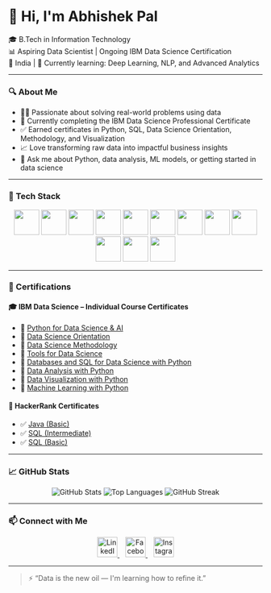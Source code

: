 # 👋 Hi, I'm Abhishek Pal

🎓 B.Tech in Information Technology  
📊 Aspiring Data Scientist | Ongoing IBM Data Science Certification  
📍 India | 🌱 Currently learning: Deep Learning, NLP, and Advanced Analytics  

---

### 🔍 About Me

- 👨‍💻 Passionate about solving real-world problems using data  
- 🧠 Currently completing the IBM Data Science Professional Certificate  
- ✅ Earned certificates in Python, SQL, Data Science Orientation, Methodology, and Visualization  
- 📈 Love transforming raw data into impactful business insights  
- 💬 Ask me about Python, data analysis, ML models, or getting started in data science  

---

### 🧰 Tech Stack

<p align="center">   <img src="https://cdn.jsdelivr.net/gh/devicons/devicon/icons/python/python-original.svg" width="50" />   <img src="https://cdn.jsdelivr.net/gh/devicons/devicon/icons/postgresql/postgresql-original.svg" width="50" />   <img src="https://cdn.jsdelivr.net/gh/devicons/devicon/icons/java/java-original.svg" width="50" />   <img src="https://cdn.jsdelivr.net/gh/devicons/devicon/icons/c/c-original.svg" width="50" />   <img src="https://cdn.jsdelivr.net/gh/devicons/devicon/icons/jupyter/jupyter-original.svg" width="50" />   <img src="https://cdn.jsdelivr.net/gh/devicons/devicon/icons/pandas/pandas-original.svg" width="50" />   <img src="https://cdn.jsdelivr.net/gh/devicons/devicon/icons/numpy/numpy-original.svg" width="50" />   <img src="https://cdn.jsdelivr.net/gh/devicons/devicon/icons/matplotlib/matplotlib-original.svg" width="50" />   <img src="https://cdn.jsdelivr.net/gh/devicons/devicon/icons/scikit-learn/scikit-learn-original.svg" width="50" />   <img src="https://cdn.jsdelivr.net/gh/devicons/devicon/icons/tensorflow/tensorflow-original.svg" width="50" />   <img src="https://cdn.jsdelivr.net/gh/devicons/devicon/icons/vscode/vscode-original.svg" width="50" />   <img src="https://cdn.jsdelivr.net/gh/devicons/devicon/icons/github/github-original.svg" width="50" /> </p>


---

### 📜 Certifications

#### 🎓 IBM Data Science – Individual Course Certificates

- 📘 [Python for Data Science & AI](https://www.credly.com/badges/4c6c5cbf-96c4-4e95-b332-18ac9e615b1a)  
- 📘 [Data Science Orientation](https://www.credly.com/badges/6f80781b-5cc6-4bc2-985c-32990836e40b)  
- 📘 [Data Science Methodology](https://www.credly.com/badges/d65c3e18-e03f-4426-894e-b8c2d431c97e)  
- 📘 [Tools for Data Science](https://www.credly.com/badges/83e63ac2-cff4-48e4-a053-9816b584ff65)  
- 📘 [Databases and SQL for Data Science with Python](https://www.credly.com/badges/0fd2af56-23b2-4b39-9103-698926036bf4)  
- 📘 [Data Analysis with Python](https://www.credly.com/badges/2e31e086-5a3e-4b0a-ae66-c351eb212549)  
- 📘 [Data Visualization with Python](https://www.credly.com/badges/f445a2fa-a072-42c3-a943-ff059a81c7ea)  
- 📘 [Machine Learning with Python](https://www.credly.com/badges/9a738cd6-c4ee-4728-8322-7452e904d1ae)

#### 🏅 HackerRank Certificates

- ✅ [Java (Basic)](https://www.hackerrank.com/certificates/a5121bec1bb5)
- ✅ [SQL (Intermediate)](https://www.hackerrank.com/certificates/07eedaa52ab6)
- ✅ [SQL (Basic)](https://www.hackerrank.com/certificates/635144ec7534)


---

### 📈 GitHub Stats

<div align="center">

![GitHub Stats](https://github-readme-stats.vercel.app/api?username=TheAbhi2004&show_icons=true&theme=radical&hide=prs)
![Top Languages](https://github-readme-stats.vercel.app/api/top-langs/?username=TheAbhi2004&layout=compact&theme=radical)
![GitHub Streak](https://streak-stats.demolab.com?user=TheAbhi2004&theme=radical)

</div>

---

### 📫 Connect with Me

<p align="center">
  <a href="https://www.linkedin.com/in/abhishek-pal-355b0231b" target="_blank">
    <img alt="LinkedIn" width="40" src="https://cdn.jsdelivr.net/gh/devicons/devicon/icons/linkedin/linkedin-original.svg"/>
  </a>&nbsp;&nbsp;
  <a href="https://www.facebook.com/share/1BnijkSn9F/" target="_blank">
    <img alt="Facebook" width="40" src="https://cdn.jsdelivr.net/gh/devicons/devicon/icons/facebook/facebook-original.svg"/>
  </a>&nbsp;&nbsp;
  <a href="https://www.instagram.com/p_abhishek4465" target="_blank">
    <img alt="Instagram" width="40" src="https://cdn-icons-png.flaticon.com/512/174/174855.png"/>
  </a>
</p>

---

> ⚡ “Data is the new oil — I'm learning how to refine it.”
